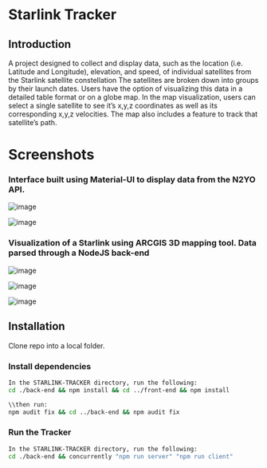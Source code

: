 # Starlink Tracker

## Introduction

A project designed to collect and display data, such as the location (i.e. Latitude and Longitude), elevation, and speed, of individual satellites from the Starlink satellite constellation
The satellites are broken down into groups by their launch dates. Users have the option of visualizing this data in a detailed table format or on a globe map. In the map visualization, users
can select a single satellite to see it’s x,y,z coordinates as well as its corresponding x,y,z velocities. The map also includes a feature to track that satellite’s path.

# Screenshots

### Interface built using Material-UI to display data from the N2YO API.
![image](https://user-images.githubusercontent.com/28841450/104968290-6c8b0400-59b3-11eb-9191-e79871197780.png)

![image](https://user-images.githubusercontent.com/28841450/104968527-1a96ae00-59b4-11eb-942d-5a9fef7777f0.png)

### Visualization of a Starlink using ARCGIS 3D mapping tool. Data parsed through a NodeJS back-end
![image](https://user-images.githubusercontent.com/28841450/104968408-bc69cb00-59b3-11eb-99ad-d6760ec4a644.png)

![image](https://user-images.githubusercontent.com/28841450/107131227-90e74b80-68a2-11eb-9d36-8ef1736ec7f9.png)

![image](https://user-images.githubusercontent.com/28841450/104968456-e4592e80-59b3-11eb-9ce5-cda2d86a17bd.png)

## Installation

Clone repo into a local folder. 

### Install dependencies

```bash
In the STARLINK-TRACKER directory, run the following:
cd ./back-end && npm install && cd ../front-end && npm install

\\then run:
npm audit fix && cd ../back-end && npm audit fix
```

### Run the Tracker

```bash
In the STARLINK-TRACKER directory, run the following:
cd ./back-end && concurrently "npm run server" "npm run client"
```
